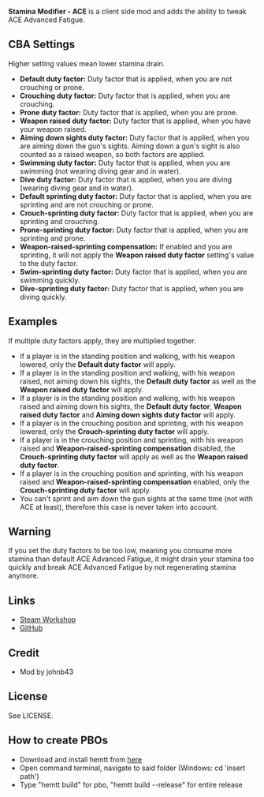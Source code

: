 **Stamina Modifier - ACE** is a client side mod and adds the ability to tweak ACE Advanced Fatigue.

<h2>CBA Settings</h2>

Higher setting values mean lower stamina drain.

* **Default duty factor:** Duty factor that is applied, when you are not crouching or prone.
* **Crouching duty factor:** Duty factor that is applied, when you are crouching.
* **Prone duty factor:** Duty factor that is applied, when you are prone.
* **Weapon raised duty factor:** Duty factor that is applied, when you have your weapon raised.
* **Aiming down sights duty factor:** Duty factor that is applied, when you are aiming down the gun's sights. Aiming down a gun's sight is also counted as a raised weapon, so both factors are applied.
* **Swimming duty factor:** Duty factor that is applied, when you are swimming (not wearing diving gear and in water).
* **Dive duty factor:** Duty factor that is applied, when you are diving (wearing diving gear and in water).
* **Default sprinting duty factor:** Duty factor that is applied, when you are sprinting and are not crouching or prone.
* **Crouch-sprinting duty factor:** Duty factor that is applied, when you are sprinting and crouching.
* **Prone-sprinting duty factor:** Duty factor that is applied, when you are sprinting and prone.
* **Weapon-raised-sprinting compensation:** If enabled and you are sprinting, it will not apply the **Weapon raised duty factor** setting's value to the duty factor.
* **Swim-sprinting duty factor:** Duty factor that is applied, when you are swimming quickly.
* **Dive-sprinting duty factor:** Duty factor that is applied, when you are diving quickly.

<h2>Examples</h2>

If multiple duty factors apply, they are multiplied together.

* If a player is in the standing position and walking, with his weapon lowered, only the **Default duty factor** will apply.
* If a player is in the standing position and walking, with his weapon raised, not aiming down his sights, the **Default duty factor** as well as the **Weapon raised duty factor** will apply.
* If a player is in the standing position and walking, with his weapon raised and aiming down his sights, the **Default duty factor**, **Weapon raised duty factor** and **Aiming down sights duty factor** will apply.
* If a player is in the crouching position and sprinting, with his weapon lowered, only the **Crouch-sprinting duty factor** will apply.
* If a player is in the crouching position and sprinting, with his weapon raised and **Weapon-raised-sprinting compensation** disabled, the **Crouch-sprinting duty factor** will apply as well as the **Weapon raised duty factor**.
* If a player is in the crouching position and sprinting, with his weapon raised and **Weapon-raised-sprinting compensation** enabled, only the **Crouch-sprinting duty factor** will apply.
* You can't sprint and aim down the gun sights at the same time (not with ACE at least), therefore this case is never taken into account.

<h2>Warning</h2>
If you set the duty factors to be too low, meaning you consume more stamina than default ACE Advanced Fatigue, it might drain your stamina too quickly and break ACE Advanced Fatigue by not regenerating stamina anymore.

<h2>Links</h2>

* [Steam Workshop](https://steamcommunity.com/sharedfiles/filedetails/?id=2935789314)
* [GitHub](https://github.com/johnb432/Stamina-Modifier-ACE)

<h2>Credit</h2>

* Mod by johnb43

<h2>License</h2>

See LICENSE.

<h2>How to create PBOs</h2>

* Download and install hemtt from [here](https://github.com/BrettMayson/HEMTT)
* Open command terminal, navigate to said folder (Windows: cd 'insert path')
* Type "hemtt build" for pbo, "hemtt build --release" for entire release

